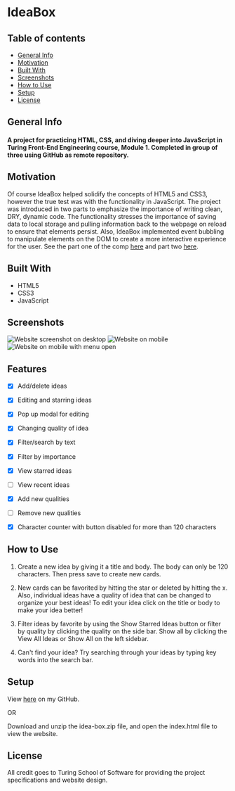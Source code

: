 # IdeaBox

## Table of contents
* [General Info](#General-Info)
* [Motivation](#Motivation)
* [Built With](#Built-With) 
* [Screenshots](#Screenshots)
* [How to Use](#How-to-Use)
* [Setup](#Setup)
* [License](#License)

## General Info

<h4>A project for practicing HTML, CSS, and diving deeper into JavaScript in Turing Front-End Engineering course, Module 1. Completed in group of three using GitHub as remote repository.</h4>


## Motivation
Of course IdeaBox helped solidify the concepts of HTML5 and CSS3, however the true test was with the functionality in JavaScript. The project was introduced in two parts to emphasize the importance of writing clean, DRY, dynamic code. The functionality stresses the importance of saving data to local storage and pulling information back to the webpage on reload to ensure that elements persist. Also, IdeaBox implemented event bubbling to manipulate elements on the DOM to create a more interactive experience for the user. See the part one of the comp <a href="https://frontend.turing.io/projects/ideabox-redux-wk1.html">here</a> and part two <a href="https://frontend.turing.io/projects/ideabox-redux-wk2.html">here</a>.


## Built With

- HTML5
- CSS3
- JavaScript


## Screenshots

<img src="https://github.com/posi7790/idea-box/blob/master/images/desktop-actual.png" alt="Website screenshot on desktop">
<img src="https://github.com/posi7790/idea-box/blob/master/images/mobile-actual.png" alt="Website on mobile">
<img src="" alt="Website on mobile with menu open">


## Features

- [x] Add/delete ideas
- [x] Editing and starring ideas
- [x] Pop up modal for editing
- [x] Changing quality of idea
- [x] Filter/search by text
- [x] Filter by importance
- [x] View starred ideas
- [ ] View recent ideas
- [x] Add new qualities
- [ ] Remove new qualities
- [x] Character counter with button disabled for more than 120 characters



## How to Use

1. Create a new idea by giving it a title and body. The body can only be 120 characters. Then press save to create new cards.

2. New cards can be favorited by hitting the star or deleted by hitting the x. Also, individual ideas have a quality of idea that can be changed to organize your best ideas! To edit your idea click on the title or body to make your idea better!

3. Filter ideas by favorite by using the Show Starred Ideas button or filter by quality by clicking the quality on the side bar. Show all by clicking the View All Ideas or Show All on the left sidebar.

4. Can't find your idea? Try searching through your ideas by typing key words into the search bar.


## Setup

View <a href="https://posi7790.github.io/idea-box/">here</a> on my GitHub.

OR 

Download and unzip the idea-box.zip file, and open the index.html file to view the website.


## License

All credit goes to Turing School of Software for providing the project specifications and website design.


